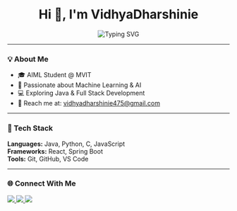 <!-- Profile README for VidhyaDharshinie -->

<h1 align="center">Hi 👋, I'm VidhyaDharshinie</h1>

<p align="center">
  <img src="https://readme-typing-svg.demolab.com?font=Fira+Code&weight=600&size=24&pause=1000&color=FF5733&center=true&vCenter=true&width=700&lines=Hi+there%2C+it's+VidhyaDharshinie!;Machine+Learning+Enthusiast;Java+%7C+Full+Stack+Developer;📧+vidhyadharshinie@example.com" alt="Typing SVG" />
</p>

---

### 💡 About Me  
- 🎓 AIML Student @ MVIT  
- 🤖 Passionate about Machine Learning & AI  
- 💻 Exploring Java & Full Stack Development  
- 📧 Reach me at: [vidhyadharshinie475@gmail.com](mailto:vidhyadharshinie475@gmail.com)

---

### 🚀 Tech Stack  
**Languages:** Java, Python, C, JavaScript  
**Frameworks:** React, Spring Boot  
**Tools:** Git, GitHub, VS Code  

---

### 🌐 Connect With Me  
<p align="left">
<a href="mailto:vidhyadharshinie@example.com">
  <img src="https://img.shields.io/badge/Email-D14836?style=for-the-badge&logo=gmail&logoColor=white" />
</a>
<a href="https://www.linkedin.com/in/your-linkedin-id" target="_blank">
  <img src="https://img.shields.io/badge/LinkedIn-0A66C2?style=for-the-badge&logo=linkedin&logoColor=white" />
</a>
<a href="https://github.com/vidhyadharshinie" target="_blank">
  <img src="https://img.shields.io/badge/GitHub-333?style=for-the-badge&logo=github&logoColor=white" />
</a>
</p>
